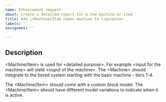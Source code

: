 ```yaml
---
name: Enhancement request 
about: Create a detailed report for a new machine or item 
title: Add \<Machine/Item name> machine to \<purpose>
labels: ''
assignees: ''

---
```


## Description

\<Machine/Item> is used for \<detailed purpose>. For example \<input for the machine> will yield \<ouput of the machine>. The \<Machine>
should integrate to the tiered system starting with the basic machine - tiers 1-4.

The \<Machine/Item> should come with a custom block model. The \<Machine/Item> should have different model variations to indicate when it is
active.

